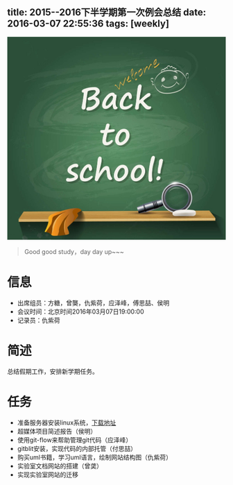 title: 2015--2016下半学期第一次例会总结
date: 2016-03-07 22:55:36
tags: [weekly]
---
![开学啦](/img/backtoschool.jpg) 
> Good good study，day day up~~~

# 信息
- 出席组员：方糖，曾龑，仇紫荷，应泽峰，傅思喆、侯明
- 会议时间：北京时间2016年03月07日19:00:00
- 记录员：仇紫荷

# 简述
总结假期工作，安排新学期任务。

# 任务
- 准备服务器安装linux系统，[下载地址](http://www.ubuntu.com/download/desktop)
- 超媒体项目简述报告（侯明）
- 使用git-flow来帮助管理git代码（应泽峰）
- gitblit安装，实现代码的内部托管（付思喆）
- 购买uml书籍，学习uml语言，绘制网站结构图（仇紫荷）
- 实验室文档网站的搭建（曾䶮）
- 实现实验室网站的迁移


